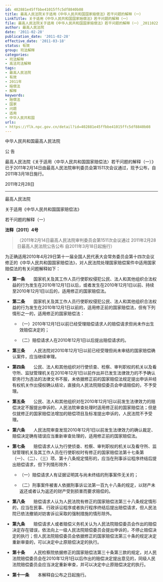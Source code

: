 ```yaml
---
id: 402881e45ffbbe41015ffc5df8840b08
title: 最高人民法院关于适用《中华人民共和国国家赔偿法》若干问题的解释（一）
LinkTitle: 关于适用《中华人民共和国国家赔偿法》若干问题的解释（一）
file: 最高人民法院关于适用《中华人民共和国国家赔偿法》若干问题的解释（一）_20110228_402881e45ffbbe41015ffc5df8840b08.docx
author: 最高人民法院
date: '2011-02-28'
publication_date: '2011-02-28'
effective_date: '2011-03-18'
status: 有效
group: 司法解释
categories:
- 司法解释
- 高法司法解释
tags:
- 最高人民法院
- 有效
- 2011年
- 赔偿法
- 解释
keywords:
- 赔偿法
- 国家
- 问题
- 适用
- 中华人民共和国
urls:
- https://flk.npc.gov.cn/detail?id=402881e45ffbbe41015ffc5df8840b08
---
```


中华人民共和国最高人民法院

公 告

最高人民法院《关于适用〈中华人民共和国国家赔偿法〉若干问题的解释（一）》已于2011年2月14日由最高人民法院审判委员会第1511次会议通过，现予公布，自2011年3月18日施行。

2011年2月28日

---

最高人民法院

关于适用《中华人民共和国国家赔偿法》

若干问题的解释（一）

**法释〔2011〕4号**

> （2011年2月14日最高人民法院审判委员会第1511次会议通过 2011年2月28日最高人民法院公告公布 自2011年3月18日起施行）

为正确适用2010年4月29日第十一届全国人民代表大会常务委员会第十四次会议修正的《中华人民共和国国家赔偿法》，对人民法院处理国家赔偿案件中适用国家赔偿法的有关问题解释如下：

- **第一条**　　国家机关及其工作人员行使职权侵犯公民、法人和其他组织合法权益的行为发生在2010年12月1日以后，或者发生在2010年12月1日以前、持续至2010年12月1日以后的，适用修正的国家赔偿法。

- **第二条**　　国家机关及其工作人员行使职权侵犯公民、法人和其他组织合法权益的行为发生在2010年12月1日以前的，适用修正前的国家赔偿法，但有下列情形之一的，适用修正的国家赔偿法：

  - （一）2010年12月1日以前已经受理赔偿请求人的赔偿请求但尚未作出生效赔偿决定的；

  - （二）赔偿请求人在2010年12月1日以后提出赔偿请求的。

- **第三条**　　人民法院对2010年12月1日以前已经受理但尚未审结的国家赔偿确认案件，应当继续审理。

- **第四条**　　公民、法人和其他组织对行使侦查、检察、审判职权的机关以及看守所、监狱管理机关在2010年12月1日以前作出并已发生法律效力的不予确认职务行为违法的法律文书不服，未依据修正前的国家赔偿法规定提出申诉并经有权机关作出侵权确认结论，直接向人民法院赔偿委员会申请赔偿的，不予受理。

- **第五条**　　公民、法人和其他组织对在2010年12月1日以前发生法律效力的赔偿决定不服提出申诉的，人民法院审查处理时适用修正前的国家赔偿法；但是仅就修正的国家赔偿法增加的赔偿项目及标准提出申诉的，人民法院不予受理。

- **第六条**　　人民法院审查发现2010年12月1日以前发生法律效力的确认裁定、赔偿决定确有错误应当重新审查处理的，适用修正前的国家赔偿法。

- **第七条**　　赔偿请求人认为行使侦查、检察、审判职权的机关以及看守所、监狱管理机关及其工作人员在行使职权时有修正的国家赔偿法第十七条第（一）、（二）、（三）项、第十八条规定情形的，应当在刑事诉讼程序终结后提出赔偿请求，但下列情形除外：

  - （一）赔偿请求人有证据证明其与尚未终结的刑事案件无关的；

  - （二）刑事案件被害人依据刑事诉讼法第一百九十八条的规定，以财产未返还或者认为返还的财产受到损害而要求赔偿的。

- **第八条**　　赔偿请求人认为人民法院有修正的国家赔偿法第三十八条规定情形的，应当在民事、行政诉讼程序或者执行程序终结后提出赔偿请求，但人民法院已依法撤销对妨害诉讼采取的强制措施的情形除外。

- **第九条**　　赔偿请求人或者赔偿义务机关认为人民法院赔偿委员会作出的赔偿决定存在错误，依法向上一级人民法院赔偿委员会提出申诉的，不停止赔偿决定的执行；但人民法院赔偿委员会依据修正的国家赔偿法第三十条的规定决定重新审查的，可以决定中止原赔偿决定的执行。

- **第十条**　　人民检察院依据修正的国家赔偿法第三十条第三款的规定，对人民法院赔偿委员会在2010年12月1日以后作出的赔偿决定提出意见的，同级人民法院赔偿委员会应当决定重新审查，并可以决定中止原赔偿决定的执行。

- **第十一条**　　本解释自公布之日起施行。
